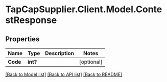 # TapCapSupplier.Client.Model.ContestResponse
## Properties

Name | Type | Description | Notes
------------ | ------------- | ------------- | -------------
**Code** | **int?** |  | [optional] 

[[Back to Model list]](../README.md#documentation-for-models) [[Back to API list]](../README.md#documentation-for-api-endpoints) [[Back to README]](../README.md)


